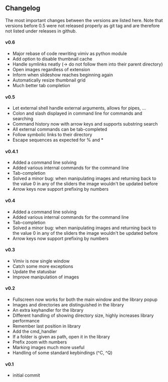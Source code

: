 ## Changelog
The most important changes between the versions are listed here. Note that
versions before 0.5 were not released properly as git tag and are therefore not
listed under releases in github.

#### v0.6
* Major rebase of code rewriting vimiv as python module
* Add option to disable thumbnail cache
* Handle symlinks neatly (-> do not follow them into their parent directory)
* Open images regardless of extension
* Inform when slideshow reaches beginning again
* Automatically resize thumbnail grid
* Much better tab completion

#### v0.5
* Let external shell handle external arguments, allows for pipes, ...
* Colon and slash displayed in command line for commands and searching
* Command history now with arrow keys and supports substring search
* All external commands can be tab-completed
* Follow symbolic links to their directory
* Escape sequences as expected for % and *

#### v0.4.1
* Added a command line solving
* Added various internal commands for the command line
* Tab-completion
* Solved a minor bug: when manipulating images and returning back to the value 0 in any of the sliders the image wouldn't be updated before
* Arrow keys now support prefixing by numbers

#### v0.4
* Added a command line solving
* Added various internal commands for the command line
* Tab-completion
* Solved a minor bug: when manipulating images and returning back to the value 0 in any of the sliders the image wouldn't be updated before
* Arrow keys now support prefixing by numbers

#### v0.3
* Vimiv is now single window
* Catch some more exceptions
* Update the statusbar
* Improve manipulation of images

#### v0.2
* Fullscreen now works for both the main window and the library popup
* Images and directories are distinguished in the library
* An extra keyhandler for the library
* Different handling of showing directory size, highly increases library performance
* Remember last position in library
* Add the cmd\_handler
* If a folder is given as path, open it in the library
* Prefix zoom with numbers
* Marking images much more useful
* Handling of some standard keybindings (^C, ^Q)

#### v0.1
* initial commit
